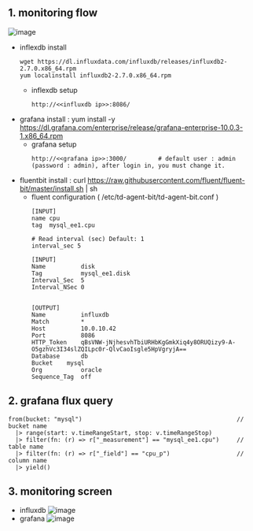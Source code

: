 

## 1. monitoring flow
![image](https://github.com/khkwon01/MySQL-setup/assets/8789421/442e0039-5ee8-4bc8-ac45-9788302217a9)

- inflexdb install
  ```
  wget https://dl.influxdata.com/influxdb/releases/influxdb2-2.7.0.x86_64.rpm
  yum localinstall influxdb2-2.7.0.x86_64.rpm
  ```
  - inflexdb setup
    ```
    http://<<influxdb ip>>:8086/
    ```
- grafana install : yum install -y https://dl.grafana.com/enterprise/release/grafana-enterprise-10.0.3-1.x86_64.rpm
  - grafana setup
    ```
    http://<<grafana ip>>:3000/         # default user : admin (password : admin), after login in, you must change it.
    ```
- fluentbit install : curl https://raw.githubusercontent.com/fluent/fluent-bit/master/install.sh | sh
  - fluent configuration ( /etc/td-agent-bit/td-agent-bit.conf )
    ```
    [INPUT]
    name cpu
    tag  mysql_ee1.cpu

    # Read interval (sec) Default: 1
    interval_sec 5

    [INPUT]
    Name          disk
    Tag           mysql_ee1.disk
    Interval_Sec  5
    Interval_NSec 0


    [OUTPUT]
    Name          influxdb
    Match         *
    Host          10.0.10.42
    Port          8086
    HTTP_Token    qBsVNW-jNjhesvhTbiURHbKgGmkXiq4y8ORUQizy9-A-O5gzhVc3I34slZQILpc0r-QlvCaoIsgle5HpVgryjA==
    Database      db
    Bucket	  mysql
    Org           oracle
    Sequence_Tag  off
    ```
  

## 2. grafana flux query
```
from(bucket: "mysql")                                            // bucket name
  |> range(start: v.timeRangeStart, stop: v.timeRangeStop)        
  |> filter(fn: (r) => r["_measurement"] == "mysql_ee1.cpu")     // table name
  |> filter(fn: (r) => r["_field"] == "cpu_p")                   // column name
  |> yield()
```

## 3. monitoring screen
- influxdb
  ![image](https://github.com/khkwon01/MySQL-setup/assets/8789421/6b798a0c-db7c-49f0-9cec-784fdeb96cfd)
- grafana
  ![image](https://github.com/khkwon01/MySQL-setup/assets/8789421/64ca6293-5c35-4f78-b8ae-fd8255bd0f26)

